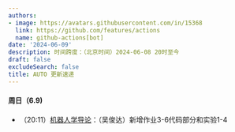 ```yaml
---
authors:
- image: https://avatars.githubusercontent.com/in/15368
  link: https://github.com/features/actions
  name: github-actions[bot]
date: '2024-06-09'
description: 时间跨度：（北京时间）2024-06-08 20时至今
draft: false
excludeSearch: false
title: AUTO 更新速递
---
```


#### 周日（6.9) 

- （20:11）[机器人学导论](https://github.com/HITSZ-OpenAuto/AUTO3005)：（吴俊达）新增作业3-6代码部分和实验1-4

